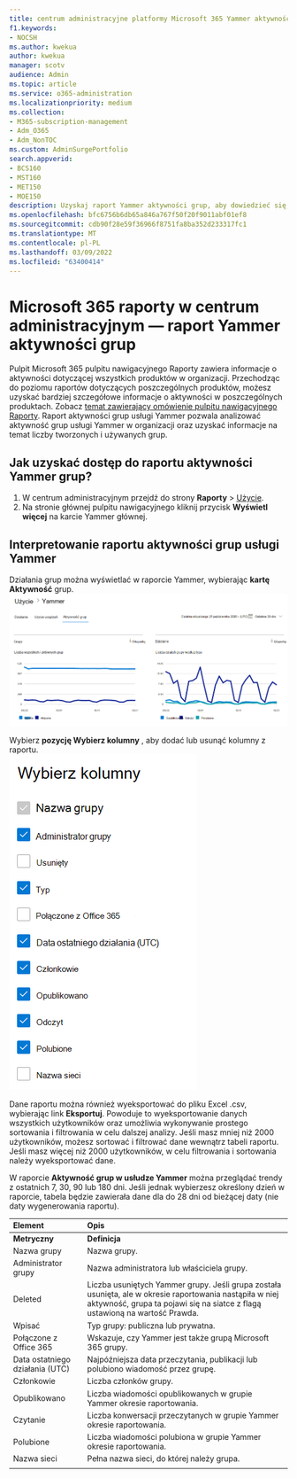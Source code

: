 ```yaml
---
title: centrum administracyjne platformy Microsoft 365 Yammer aktywności grup
f1.keywords:
- NOCSH
ms.author: kwekua
author: kwekua
manager: scotv
audience: Admin
ms.topic: article
ms.service: o365-administration
ms.localizationpriority: medium
ms.collection:
- M365-subscription-management
- Adm_O365
- Adm_NonTOC
ms.custom: AdminSurgePortfolio
search.appverid:
- BCS160
- MST160
- MET150
- MOE150
description: Uzyskaj raport Yammer aktywności grup, aby dowiedzieć się, ile Yammer jest tworzona i używana w organizacji, oraz o ich aktywności.
ms.openlocfilehash: bfc6756b6db65a846a767f50f20f9011abf01ef8
ms.sourcegitcommit: cdb90f28e59f36966f8751fa8ba352d233317fc1
ms.translationtype: MT
ms.contentlocale: pl-PL
ms.lasthandoff: 03/09/2022
ms.locfileid: "63400414"
---
```

# <a name="microsoft-365-reports-in-the-admin-center---yammer-groups-activity-report"></a>Microsoft 365 raporty w centrum administracyjnym — raport Yammer aktywności grup

Pulpit Microsoft 365 pulpitu nawigacyjnego Raporty zawiera informacje o aktywności dotyczącej wszystkich produktów w organizacji. Przechodząc do poziomu raportów dotyczących poszczególnych produktów, możesz uzyskać bardziej szczegółowe informacje o aktywności w poszczególnych produktach. Zobacz [temat zawierający omówienie pulpitu nawigacyjnego Raporty](activity-reports.md). Raport aktywności grup usługi Yammer pozwala analizować aktywność grup usługi Yammer w organizacji oraz uzyskać informacje na temat liczby tworzonych i używanych grup.
 
## <a name="how-do-i-get-to-the-yammer-groups-activity-report"></a>Jak uzyskać dostęp do raportu aktywności Yammer grup?

1. W centrum administracyjnym przejdź do strony **Raporty** \> <a href="https://go.microsoft.com/fwlink/p/?linkid=2074756" target="_blank">Użycie</a>. 
2. Na stronie głównej pulpitu nawigacyjnego kliknij przycisk **Wyświetl więcej** na karcie Yammer głównej.
  
## <a name="interpret-the-yammer-groups-activity-report"></a>Interpretowanie raportu aktywności grup usługi Yammer

Działania grup można wyświetlać w raporcie Yammer, wybierając **kartę Aktywność** grup.<br/>![Microsoft 365 raporty — raport aktywności grup Yammer Microsoft.](../../media/3afdafe5-9269-402e-8264-c7695ceb227d.png)

Wybierz **pozycję Wybierz kolumny** , aby dodać lub usunąć kolumny z raportu.  <br/> ![Yammer aktywności grup — wybieranie kolumn.](../../media/54744932-34fe-48c3-9779-1d10c3f05be1.png)

Dane raportu można również wyeksportować do pliku Excel .csv, wybierając link **Eksportuj**. Powoduje to wyeksportowanie danych wszystkich użytkowników oraz umożliwia wykonywanie prostego sortowania i filtrowania w celu dalszej analizy. Jeśli masz mniej niż 2000 użytkowników, możesz sortować i filtrować dane wewnątrz tabeli raportu. Jeśli masz więcej niż 2000 użytkowników, w celu filtrowania i sortowania należy wyeksportować dane. 

W raporcie **Aktywność grup w usłudze Yammer** można przeglądać trendy z ostatnich 7, 30, 90 lub 180 dni. Jeśli jednak wybierzesz określony dzień w raporcie, tabela będzie zawierała dane dla do 28 dni od bieżącej daty (nie daty wygenerowania raportu).
  
|Element|Opis|
|:-----|:-----|
|**Metryczny**|**Definicja**|
|Nazwa grupy  <br/> |Nazwa grupy. <br/> |
|Administrator grupy  <br/> |Nazwa administratora lub właściciela grupy.  <br/> |
|Deleted  <br/> |Liczba usuniętych Yammer grupy. Jeśli grupa została usunięta, ale w okresie raportowania nastąpiła w niej aktywność, grupa ta pojawi się na siatce z flagą ustawioną na wartość Prawda.  <br/> |
|Wpisać  <br/> |Typ grupy: publiczna lub prywatna. <br/> |
|Połączone z Office 365  <br/> |Wskazuje, czy Yammer jest także grupą Microsoft 365 grupy. <br/> |
|Data ostatniego działania (UTC)  <br/> | Najpóźniejsza data przeczytania, publikacji lub polubiono wiadomość przez grupę.  <br/> |
|Członkowie  <br/> | Liczba członków grupy.  <br/> |
|Opublikowano  <br/> |Liczba wiadomości opublikowanych w grupie Yammer okresie raportowania. <br/>|
|Czytanie  <br/> |Liczba konwersacji przeczytanych w grupie Yammer okresie raportowania.  <br/> |
|Polubione  <br/> |Liczba wiadomości polubiona w grupie Yammer okresie raportowania. <br/>|
|Nazwa sieci  <br/> |Pełna nazwa sieci, do której należy grupa. |
|||